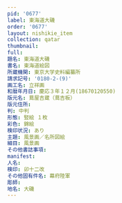 ```yaml
---
pid: '0677'
label: 東海道大磯
order: '0677'
layout: nishikie_item
collection: qatar
thumbnail: 
full: 
題名: 東海道大磯
書名: 東海道絵図
所蔵機関: 東京大学史料編纂所
請求記号: '0180-2-(9)'
画工名: 立祥画
和暦年月日: 慶応３年１２月(18670120550)
版元名: 蔦屋吉蔵（蔦吉板）
版元住所: 
判: 中判
形態: 竪絵 １枚
彩色: 錦絵
検印状況: あり
主題: 風景画／名所図絵
細目: 風景画
その他書誌事項: 
manifest: 
人名: 
検印: 卯十二改
その他固有件名: 幕府陸軍
彫師: 
地名: 大磯
---
```


